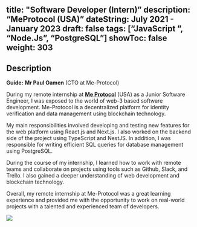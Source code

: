 title: "Software Developer (Intern)”
description: “MeProtocol (USA)”
dateString: July 2021 - January 2023
draft: false
tags: [“JavaScript	”, “Node.Js”, “PostgreSQL”]
showToc: false
weight: 303
--- 

## Description

**Guide:** **Mr Paul Oamen** (CTO at Me-Protocol)

During my remote internship at [**Me Protocol**](https://meprotocol.io) (USA) as a Junior Software Engineer, I was exposed to the world of web-3 based software development. Me-Protocol is a decentralized platform for identity verification and data management using blockchain technology.

My main responsibilities involved developing and testing new features for the web platform using React.js and Next.js. I also worked on the backend side of the project using TypeScript and NestJS. In addition, I was responsible for writing efficient SQL queries for database management using PostgreSQL.

During the course of my internship, I learned how to work with remote teams and collaborate on projects using tools such as Github, Slack, and Trello. I also gained a deeper understanding of web development and blockchain technology.

Overall, my remote internship at Me-Protocol was a great learning experience and provided me with the opportunity to work on real-world projects with a talented and experienced team of developers.

![](/experience/me-protocol/me-protocol.jpg#center)